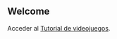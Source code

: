 ## Welcome

Acceder al [Tutorial de videojuegos](https://dummysoft.github.io/videogames_phaser3/site.index).

